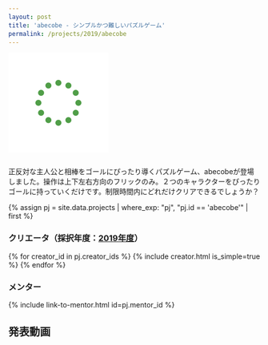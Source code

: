 ```yaml
---
layout: post
title: 'abecobe - シンプルかつ難しいパズルゲーム'
permalink: /projects/2019/abecobe
---
```


<img class='top-img lazyload' src='/assets/img/spinner.svg' data-src='/assets/img/thumbnails/2019/abecobe.jpg' alt='サムネイル画像' loading='lazy' style='margin-bottom: 10px;' />

正反対な主人公と相棒をゴールにぴったり導くパズルゲーム、abecobeが登場しました。操作は上下左右方向のフリックのみ。２つのキャラクターをぴったりゴールに持っていくだけです。制限時間内にどれだけクリアできるでしょうか？

{% assign pj = site.data.projects | where_exp: "pj", "pj.id == 'abecobe'" | first %}

### クリエータ（採択年度：<a href='/projects/2019'>2019年度</a>）
<p>
{% for creator_id in pj.creator_ids %}
  {% include creator.html is_simple=true %}
{% endfor %}
</p>

### メンター
<p>{% include link-to-mentor.html id=pj.mentor_id %}</p>

## 発表動画
<div class="youtube">
  <iframe width="560" height="315" class="lazyload" data-src="https://www.youtube.com/embed/B70zjf0Xs6g?rel=0" frameborder="0" allowfullscreen=""></iframe>
</div>

